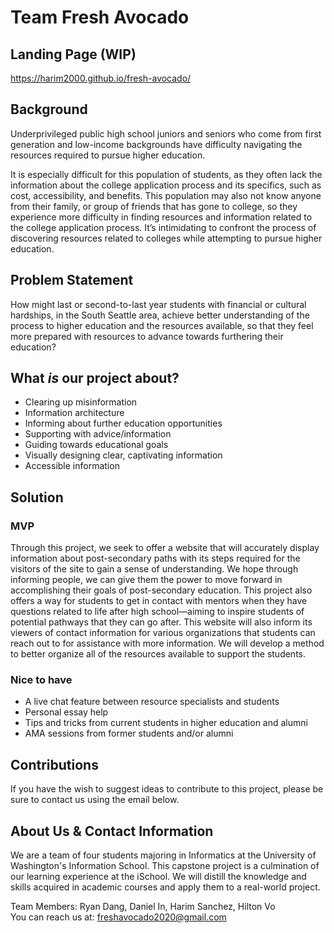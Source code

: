 # Team Fresh Avocado

## Landing Page (WIP)
https://harim2000.github.io/fresh-avocado/

## Background
Underprivileged public high school juniors and seniors who come from first generation and low-income backgrounds have difficulty navigating the resources required to pursue higher education.

It is especially difficult for this population of students, as they often lack the information about the college application process and its specifics, such as cost, accessibility, and benefits. This population may also not know anyone from their family, or group of friends that has gone to college, so they experience more difficulty in finding resources and information related to the college application process. It’s intimidating to confront the process of discovering resources related to colleges while attempting to pursue higher education.

## Problem Statement
How might last or second-to-last year students with financial or cultural hardships, in the South Seattle area, achieve better understanding of the process to higher education and the resources available, so that they feel more prepared with resources to advance towards furthering their education?

## What *is* our project about?
* Clearing up misinformation
* Information architecture
* Informing about further education opportunities
* Supporting with advice/information
* Guiding towards educational goals
* Visually designing clear, captivating information
* Accessible information

## Solution
### MVP
Through this project, we seek to offer a website that will accurately display information about post-secondary paths with its steps required for the visitors of the site to gain a sense of understanding. We hope through informing people, we can give them the power to move forward in accomplishing their goals of post-secondary education. This project also offers a way for students to get in contact with mentors when they have questions related to life after high school—aiming to inspire students of potential pathways that they can go after. This website will also inform its viewers of contact information for various organizations that students can reach out to for assistance with more information. We will develop a method to better organize all of the resources available to support the students.

### Nice to have
* A live chat feature between resource specialists and students
* Personal essay help
* Tips and tricks from current students in higher education and alumni
* AMA sessions from former students and/or alumni

## Contributions
If you have the wish to suggest ideas to contribute to this project, please be sure to contact us using the email below. 

## About Us & Contact Information
We are a team of four students majoring in Informatics at the University of Washington's Information School. This capstone project is a culmination of our learning experience at the iSchool. We will distill the knowledge and skills acquired in academic courses and apply them to a real-world project.

Team Members: Ryan Dang, Daniel In, Harim Sanchez, Hilton Vo  
You can reach us at: freshavocado2020@gmail.com
